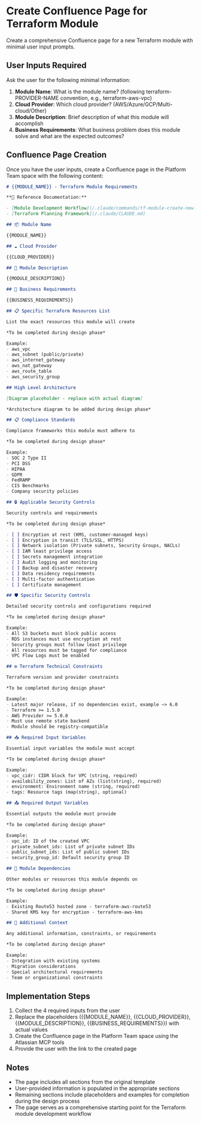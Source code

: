 # Create Confluence Page for Terraform Module

Create a comprehensive Confluence page for a new Terraform module with minimal user input prompts.

## User Inputs Required

Ask the user for the following minimal information:

1. **Module Name**: What is the module name? (following terraform-PROVIDER-NAME convention, e.g., terraform-aws-vpc)
2. **Cloud Provider**: Which cloud provider? (AWS/Azure/GCP/Multi-cloud/Other)
3. **Module Description**: Brief description of what this module will accomplish
4. **Business Requirements**: What business problem does this module solve and what are the expected outcomes?

## Confluence Page Creation

Once you have the user inputs, create a Confluence page in the Platform Team space with the following content:

```markdown
# {{MODULE_NAME}} - Terraform Module Requirements

**📖 Reference Documentation:**

- [Module Development Workflow](/.claude/commands/tf-module-create-new-from-template.md)
- [Terraform Planning Framework](/.claude/CLAUDE.md)

## 📦 Module Name

{{MODULE_NAME}}

## ☁️ Cloud Provider

{{CLOUD_PROVIDER}}

## 📝 Module Description

{{MODULE_DESCRIPTION}}

## 🎯 Business Requirements

{{BUSINESS_REQUIREMENTS}}

## 📋 Specific Terraform Resources List

List the exact resources this module will create

*To be completed during design phase*

Example:
- aws_vpc
- aws_subnet (public/private)
- aws_internet_gateway
- aws_nat_gateway
- aws_route_table
- aws_security_group

## High Level Architecture

[Diagram placeholder - replace with actual diagram]

*Architecture diagram to be added during design phase*

## 📋 Compliance Standards

Compliance frameworks this module must adhere to

*To be completed during design phase*

Example:
- SOC 2 Type II
- PCI DSS
- HIPAA
- GDPR
- FedRAMP
- CIS Benchmarks
- Company security policies

## 🔒 Applicable Security Controls

Security controls and requirements

*To be completed during design phase*

- [ ] Encryption at rest (KMS, customer-managed keys)
- [ ] Encryption in transit (TLS/SSL, HTTPS)
- [ ] Network isolation (Private subnets, Security Groups, NACLs)
- [ ] IAM least privilege access
- [ ] Secrets management integration
- [ ] Audit logging and monitoring
- [ ] Backup and disaster recovery
- [ ] Data residency requirements
- [ ] Multi-factor authentication
- [ ] Certificate management

## 🛡️ Specific Security Controls

Detailed security controls and configurations required

*To be completed during design phase*

Example:
- All S3 buckets must block public access
- RDS instances must use encryption at rest
- Security groups must follow least privilege
- All resources must be tagged for compliance
- VPC Flow Logs must be enabled

## ⚙️ Terraform Technical Constraints

Terraform version and provider constraints

*To be completed during design phase*

Example:
- Latest major release, if no dependencies exist, example ~> 6.0
- Terraform >= 1.5.0
- AWS Provider >= 5.0.0
- Must use remote state backend
- Module should be registry-compatible

## 📥 Required Input Variables

Essential input variables the module must accept

*To be completed during design phase*

Example:
- vpc_cidr: CIDR block for VPC (string, required)
- availability_zones: List of AZs (list(string), required)
- environment: Environment name (string, required)
- tags: Resource tags (map(string), optional)

## 📤 Required Output Variables

Essential outputs the module must provide

*To be completed during design phase*

Example:
- vpc_id: ID of the created VPC
- private_subnet_ids: List of private subnet IDs
- public_subnet_ids: List of public subnet IDs
- security_group_id: Default security group ID

## 🔗 Module Dependencies

Other modules or resources this module depends on

*To be completed during design phase*

Example:
- Existing Route53 hosted zone - terraform-aws-route53
- Shared KMS key for encryption - terraform-aws-kms

## 📄 Additional Context

Any additional information, constraints, or requirements

*To be completed during design phase*

Example:
- Integration with existing systems
- Migration considerations
- Special architectural requirements
- Team or organizational constraints
```

## Implementation Steps

1. Collect the 4 required inputs from the user
2. Replace the placeholders ({{MODULE_NAME}}, {{CLOUD_PROVIDER}}, {{MODULE_DESCRIPTION}}, {{BUSINESS_REQUIREMENTS}}) with actual values
3. Create the Confluence page in the Platform Team space using the Atlassian MCP tools
4. Provide the user with the link to the created page

## Notes

- The page includes all sections from the original template
- User-provided information is populated in the appropriate sections
- Remaining sections include placeholders and examples for completion during the design process
- The page serves as a comprehensive starting point for the Terraform module development workflow
